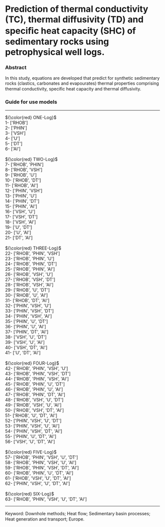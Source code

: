 # Prediction of thermal conductivity (TC), thermal diffusivity (TD) and speciﬁc heat capacity (SHC) of sedimentary rocks using petrophysical well logs.
### Abstract <br />
In this study, equations are developed that predict for synthetic sedimentary rocks (clastics,
carbonates and evapourates) thermal properties comprising thermal conductivity, speciﬁc heat
capacity and thermal diffusivity.

### Guide for use models <br />
<hr />
${\color{red} ONE-Log}$	 <br />
1-  ['RHOB'] <br />
2-  ['PHIN'] <br />
3-  ['VSH']<br />
4-  ['U'] <br />
5-  ['DT'] <br />
6-  ['AI'] <br />
<br />
${\color{red} TWO-Log}$	 <br />
7-  ['RHOB', 'PHIN'] <br />
8-  ['RHOB', 'VSH'] <br />
9-  ['RHOB', 'U'] <br />
10- ['RHOB', 'DT'] <br />
11- ['RHOB', 'AI'] <br />
12- ['PHIN', 'VSH'] <br />
13- ['PHIN', 'U'] <br />
14- ['PHIN', 'DT'] <br />
15- ['PHIN', 'AI'] <br />
16- ['VSH', 'U'] <br />
17- ['VSH', 'DT'] <br />
18- ['VSH', 'AI'] <br />
19- ['U', 'DT'] <br />
20- ['U', 'AI'] <br />
21- ['DT', 'AI'] <br />
<br />
${\color{red} THREE-Log}$	 <br />
22- ['RHOB', 'PHIN', 'VSH'] <br />
23- ['RHOB', 'PHIN', 'U'] <br />
24- ['RHOB', 'PHIN', 'DT'] <br />
25- ['RHOB', 'PHIN', 'AI'] <br />
26- ['RHOB', 'VSH', 'U'] <br />
27- ['RHOB', 'VSH', 'DT'] <br />
28- ['RHOB', 'VSH', 'AI'] <br />
29- ['RHOB', 'U', 'DT'] <br />
30- ['RHOB', 'U', 'AI'] <br />
31- ['RHOB', 'DT', 'AI'] <br />
32- ['PHIN', 'VSH', 'U'] <br />
33- ['PHIN', 'VSH', 'DT'] <br />
34- ['PHIN', 'VSH', 'AI'] <br />
35- ['PHIN', 'U', 'DT'] <br />
36- ['PHIN', 'U', 'AI'] <br />
37- ['PHIN', 'DT', 'AI'] <br />
38- ['VSH', 'U', 'DT'] <br />
39- ['VSH', 'U', 'AI'] <br />
40- ['VSH', 'DT', 'AI'] <br />
41- ['U', 'DT', 'AI'] <br />
<br />
${\color{red} FOUR-Log}$	 <br />
42- ['RHOB', 'PHIN', 'VSH', 'U'] <br />
43- ['RHOB', 'PHIN', 'VSH', 'DT'] <br />
44- ['RHOB', 'PHIN', 'VSH', 'AI'] <br />
45- ['RHOB', 'PHIN', 'U', 'DT'] <br />
46- ['RHOB', 'PHIN', 'U', 'AI'] <br />
47- ['RHOB', 'PHIN', 'DT', 'AI'] <br />
48- ['RHOB', 'VSH', 'U', 'DT'] <br />
49- ['RHOB', 'VSH', 'U', 'AI'] <br />
50- ['RHOB', 'VSH', 'DT', 'AI'] <br />
51- ['RHOB', 'U', 'DT', 'AI'] <br />
52- ['PHIN', 'VSH', 'U', 'DT'] <br />
53- ['PHIN', 'VSH', 'U', 'AI'] <br />
54- ['PHIN', 'VSH', 'DT', 'AI'] <br />
55- ['PHIN', 'U', 'DT', 'AI'] <br />
56- ['VSH', 'U', 'DT', 'AI'] <br />
<br />
${\color{red} FIVE-Log}$	 <br />
57- ['RHOB', 'PHIN', 'VSH', 'U', 'DT'] <br />
58- ['RHOB', 'PHIN', 'VSH', 'U', 'AI'] <br />
59- ['RHOB', 'PHIN', 'VSH', 'DT', 'AI'] <br />
60- ['RHOB', 'PHIN', 'U', 'DT', 'AI'] <br />
61- ['RHOB', 'VSH', 'U', 'DT', 'AI'] <br />
62- ['PHIN', 'VSH', 'U', 'DT', 'AI'] <br />
<br />
${\color{red} SIX-Log}$	 <br />
63- ['RHOB', 'PHIN', 'VSH', 'U', 'DT', 'AI'] <br />
<hr />

Keyword: Downhole methods; Heat ﬂow; Sedimentary basin processes; Heat generation and transport; Europe. 

